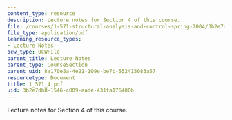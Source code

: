 ```yaml
---
content_type: resource
description: Lecture notes for Section 4 of this course.
file: /courses/1-571-structural-analysis-and-control-spring-2004/3b2e7db81546c009aade431fa176400b_1_571_4.pdf
file_type: application/pdf
learning_resource_types:
- Lecture Notes
ocw_type: OCWFile
parent_title: Lecture Notes
parent_type: CourseSection
parent_uid: 8a170e5a-4e21-109e-be7b-552415083a57
resourcetype: Document
title: 1_571_4.pdf
uid: 3b2e7db8-1546-c009-aade-431fa176400b
---
```

Lecture notes for Section 4 of this course.

